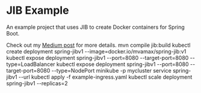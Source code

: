 # JIB Example
An example project that uses JIB to create Docker containers for Spring Boot.

Check out my [Medium post](https://medium.com/@snewman/project-jib-quickstart-using-spring-boot-c7201166e36d) for more details.
mvn compile jib:build
 kubectl create deployment spring-jibv1 --image=docker.io/mvamax/spring-jib:v1
 kubectl expose deployment spring-jibv1 --port=8080 --target-port=8080 --type=LoadBalancer
  kubectl expose deployment spring-jibv1 --port=8080 --target-port=8080 --type=NodePort
  minikube -p mycluster service spring-jibv1 --url
  kubectl apply -f example-ingress.yaml
kubectl scale deployment spring-jibv1  --replicas=2